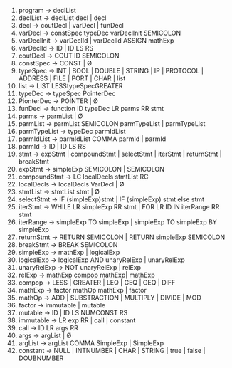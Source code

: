 1. program → declList
2. declList → declList decl | decl
3. decl → coutDecl | varDecl | funDecl
4. varDecl → constSpec typeDec varDeclInit SEMICOLON
5. varDeclInit → varDeclId | varDeclId ASSIGN mathExp
6. varDeclId → ID | ID LS RS
7. coutDecl -> COUT ID SEMICOLON
8. constSpec → CONST | Ø
9. typeSpec → INT | BOOL | DOUBLE | STRING | IP | PROTOCOL | ADDRESS | FILE | PORT | CHAR | list
10. list -> LIST LESStypeSpecGREATER
11. typeDec -> typeSpec PointerDec
12. PionterDec -> POINTER | Ø
13. funDecl → function ID typeDec LR parms RR stmt
14. parms → parmList | Ø
15. parmList → parmList SEMICOLON parmTypeList | parmTypeList
16. parmTypeList → typeDec parmIdList
17. parmIdList → parmIdList COMMA parmId | parmId
18. parmId → ID | ID LS RS
19. stmt → expStmt | compoundStmt | selectStmt | iterStmt | returnStmt | breakStmt
20. expStmt → simpleExp SEMICOLON | SEMICOLON
21. compoundStmt → LC localDecls stmtList RC
22. localDecls → localDecls VarDecl | Ø
23. stmtList → stmtList stmt | Ø
24. selectStmt → IF (simpleExp)stmt | IF (simpleExp) stmt else stmt
25. iterStmt → WHILE LR simpleExp RR stmt | FOR LR ID IN iterRange RR stmt
26. iterRange → simpleExp TO simpleExp | simpleExp TO simpleExp BY simpleExp
27. returnStmt → RETURN SEMICOLON | RETURN simpleExp SEMICOLON
28. breakStmt → BREAK SEMICOLON
29. simpleExp → mathExp | logicalExp
30. logicalExp → logicalExp AND unaryRelExp | unaryRelExp
31. unaryRelExp → NOT unaryRelExp | relExp
32. relExp → mathExp compop mathExp| mathExp
33. compop → LESS | GREATER | LEQ | GEQ | GEQ | DIFF
34. mathExp → factor mathOp mathExp | factor
35. mathOp → ADD | SUBSTRACTION | MULTIPLY | DIVIDE | MOD
36. factor → immutable | mutable
37. mutable → ID | ID LS NUMCONST RS
38. immutable → LR exp RR | call | constant
39. call → ID LR args RR
40. args → argList | Ø
41. argList → argList COMMA SimpleExp | SimpleExp
42. constant → NULL | INTNUMBER  | CHAR | STRING | true | false | DOUBNUMBER
